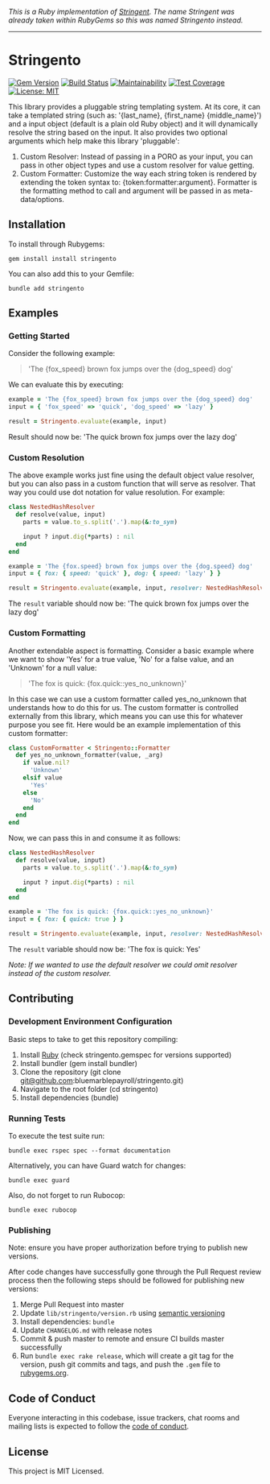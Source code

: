 *This is a Ruby implementation of [Stringent](https://github.com/bluemarblepayroll/stringent).  The name Stringent was already taken within RubyGems so this was named Stringento instead.*

---

# Stringento

[![Gem Version](https://badge.fury.io/rb/stringento.svg)](https://badge.fury.io/rb/stringento) [![Build Status](https://travis-ci.org/bluemarblepayroll/stringento.svg?branch=master)](https://travis-ci.org/bluemarblepayroll/stringento) [![Maintainability](https://api.codeclimate.com/v1/badges/22aabc80514fe3db20da/maintainability)](https://codeclimate.com/github/bluemarblepayroll/stringento/maintainability) [![Test Coverage](https://api.codeclimate.com/v1/badges/22aabc80514fe3db20da/test_coverage)](https://codeclimate.com/github/bluemarblepayroll/stringento/test_coverage) [![License: MIT](https://img.shields.io/badge/License-MIT-yellow.svg)](https://opensource.org/licenses/MIT)

This library provides a pluggable string templating system.  At its core, it can take a templated string (such as: '{last_name}, {first_name} {middle_name}') and a input object (default is a plain old Ruby object) and it will dynamically resolve the string based on the input.  It also provides two optional arguments which help make this library 'pluggable':

1. Custom Resolver: Instead of passing in a PORO as your input, you can pass in other object types and use a custom resolver for value getting.
1. Custom Formatter: Customize the way each string token is rendered by extending the token syntax to: {token:formatter:argument}.  Formatter is the formatting method to call and argument will be passed in as meta-data/options.


## Installation

To install through Rubygems:

````
gem install install stringento
````

You can also add this to your Gemfile:

````
bundle add stringento
````

## Examples

### Getting Started

Consider the following example:

> 'The {fox_speed} brown fox jumps over the {dog_speed} dog'

We can evaluate this by executing:

```ruby
example = 'The {fox_speed} brown fox jumps over the {dog_speed} dog'
input = { 'fox_speed' => 'quick', 'dog_speed' => 'lazy' }

result = Stringento.evaluate(example, input)
```

Result should now be: 'The quick brown fox jumps over the lazy dog'

### Custom Resolution

The above example works just fine using the default object value resolver, but you can also pass in a custom function that will serve as resolver.  That way you could use dot notation for value resolution.  For example:

```ruby
class NestedHashResolver
  def resolve(value, input)
    parts = value.to_s.split('.').map(&:to_sym)

    input ? input.dig(*parts) : nil
  end
end

example = 'The {fox.speed} brown fox jumps over the {dog.speed} dog'
input = { fox: { speed: 'quick' }, dog: { speed: 'lazy' } }

result = Stringento.evaluate(example, input, resolver: NestedHashResolver.new)
```

The ```result``` variable should now be: 'The quick brown fox jumps over the lazy dog'

### Custom Formatting

Another extendable aspect is formatting.  Consider a basic example where we want to show 'Yes' for a true value, 'No' for a false value, and an 'Unknown' for a null value:

> 'The fox is quick: {fox.quick::yes_no_unknown}'

In this case we can use a custom formatter called yes_no_unknown that understands how to do this for us.  The custom formatter is controlled externally from this library, which means you can use this for whatever purpose you see fit.  Here would be an example implementation of this custom formatter:

```ruby
class CustomFormatter < Stringento::Formatter
  def yes_no_unknown_formatter(value, _arg)
    if value.nil?
      'Unknown'
    elsif value
      'Yes'
    else
      'No'
    end
  end
end
```

Now, we can pass this in and consume it as follows:

```ruby
class NestedHashResolver
  def resolve(value, input)
    parts = value.to_s.split('.').map(&:to_sym)

    input ? input.dig(*parts) : nil
  end
end

example = 'The fox is quick: {fox.quick::yes_no_unknown}'
input = { fox: { quick: true } }

result = Stringento.evaluate(example, input, resolver: NestedHashResolver.new, formatter: CustomFormatter.new)
```

The ```result``` variable should now be: 'The fox is quick: Yes'

*Note: If we wanted to use the default resolver we could omit resolver instead of the custom resolver.*

## Contributing

### Development Environment Configuration

Basic steps to take to get this repository compiling:

1. Install [Ruby](https://www.ruby-lang.org/en/documentation/installation/) (check stringento.gemspec for versions supported)
2. Install bundler (gem install bundler)
3. Clone the repository (git clone git@github.com:bluemarblepayroll/stringento.git)
4. Navigate to the root folder (cd stringento)
5. Install dependencies (bundle)

### Running Tests

To execute the test suite run:

````
bundle exec rspec spec --format documentation
````

Alternatively, you can have Guard watch for changes:

````
bundle exec guard
````

Also, do not forget to run Rubocop:

````
bundle exec rubocop
````

### Publishing

Note: ensure you have proper authorization before trying to publish new versions.

After code changes have successfully gone through the Pull Request review process then the following steps should be followed for publishing new versions:

1. Merge Pull Request into master
2. Update `lib/stringento/version.rb` using [semantic versioning](https://semver.org/)
3. Install dependencies: `bundle`
4. Update `CHANGELOG.md` with release notes
5. Commit & push master to remote and ensure CI builds master successfully
6. Run `bundle exec rake release`, which will create a git tag for the version, push git commits and tags, and push the `.gem` file to [rubygems.org](https://rubygems.org).

## Code of Conduct

Everyone interacting in this codebase, issue trackers, chat rooms and mailing lists is expected to follow the [code of conduct](https://github.com/bluemarblepayroll/stringento/blob/master/CODE_OF_CONDUCT.md).

## License

This project is MIT Licensed.
